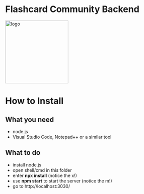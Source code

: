 # Flashcard Community Backend

<img src="https://github.com/phoenixfeder/fc-com/blob/master/graphics/logo.png" alt="logo" width="200">

# How to Install
## What you need
* node.js
* Visual Studio Code, Notepad++ or a similar tool
## What to do
* install node.js
* open shell/cmd in this folder
* enter **npx install** (notice the x!)
* use **npm start** to start the server (notice the m!)
* go to http://localhost:3030/
